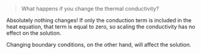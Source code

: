 > What happens if you change the thermal conductivity?

Absolutely nothing changes! If only the conduction term is included in the heat
equation, that term is equal to zero, so scaling the conductivity has no effect on
the solution.

Changing boundary conditions, on the other hand, will affect the solution.
